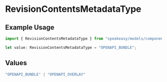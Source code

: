 # RevisionContentsMetadataType

## Example Usage

```typescript
import { RevisionContentsMetadataType } from "speakeasy/models/components";

let value: RevisionContentsMetadataType = "OPENAPI_BUNDLE";
```

## Values

```typescript
"OPENAPI_BUNDLE" | "OPENAPI_OVERLAY"
```